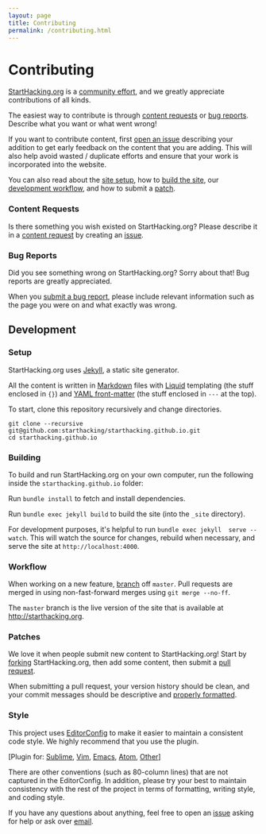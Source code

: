 ```yaml
---
layout: page
title: Contributing
permalink: /contributing.html
---
```


# Contributing

[StartHacking.org][starthacking] is a [community effort][contributors], and we greatly
appreciate contributions of all kinds.

The easiest way to contribute is through [content requests](#content-requests) or
[bug reports](#bug-reports). Describe what you want or what went wrong!

If you want to contribute content, first [open an issue][issue] describing
your addition to get early feedback on the content that you are adding.
This will also help avoid wasted / duplicate efforts and ensure that
your work is incorporated into the website.

You can also read about the [site setup](#setup), how to [build the
site](#building), our [development workflow](#development-workflow),
and how to submit a [patch](#patches).

### Content Requests

Is there something you wish existed on StartHacking.org?
Please describe it in a [content request][issue] by creating an
[issue](issue-guide).

### Bug Reports

Did you see something wrong on StartHacking.org? Sorry about that! Bug reports
are greatly appreciated.

When you [submit a bug report][issue], please include relevant information such
as the page you were on and what exactly was wrong.

## Development

### Setup

StartHacking.org uses [Jekyll][jekyll], a static site generator.

All the content is written in [Markdown][markdown] files with [Liquid][liquid] templating (the stuff enclosed in `{}`) and [YAML front-matter][yaml] (the stuff enclosed in `---` at the top).

To start, clone this repository recursively and change directories.

~~~
git clone --recursive git@github.com:starthacking/starthacking.github.io.git
cd starthacking.github.io
~~~

### Building

To build and run StartHacking.org on your own computer, run the following inside the `starthacking.github.io` folder:

Run `bundle install` to fetch and install dependencies.

Run `bundle exec jekyll build` to build the site (into the `_site` directory).

For development purposes, it's helpful to run `bundle exec jekyll 
serve --watch`. This will watch the source for changes, rebuild when necessary,
and serve the site at `http://localhost:4000`.

### Workflow

When working on a new feature, [branch][help-branch] off `master`. Pull
requests are merged in using non-fast-forward merges using `git merge --no-ff`.

The `master` branch is the live version of the site that is available at
http://starthacking.org.

### Patches

We love it when people submit new content to StartHacking.org! Start by
[forking][fork] StartHacking.org, then add some content, then submit a [pull
request][help-pr].

When submitting a pull request, your version history should be clean, and your
commit messages should be descriptive and [properly
formatted][commit-message-formatting].

### Style

This project uses [EditorConfig][editorconfig] to make it easier to maintain a
consistent code style. We highly recommend that you use the plugin.

[Plugin for: [Sublime][ec-sublime], [Vim][ec-vim], [Emacs][ec-emacs], [Atom][ec-atom], 
[Other][editorconfig]]

There are other conventions (such as 80-column lines) that are not captured in the EditorConfig.
In addition, please try your best to maintain consistency with the rest of the
project in terms of formatting, writing style, and coding style.

If you have any questions about anything, feel free to open an [issue][issue] asking for
help or ask over [email][email].

[issue]: https://github.com/starthacking/starthacking.github.io/issues
[fork]: https://github.com/starthacking/starthacking.github.io/fork
[editorconfig]: http://editorconfig.org/
[commit-message-formatting]: http://tbaggery.com/2008/04/19/a-note-about-git-commit-messages.html
[email]: mailto:team@hackmit.org
[jekyll]: http://jekyllrb.com/
[contributors]: README.md#contributors
[starthacking]: http://starthacking.org
[issue-guide]: https://guides.github.com/features/issues/
[markdown]: https://guides.github.com/features/mastering-markdown/
[liquid]: https://shopify.github.io/liquid/basics/introduction/
[yaml]: https://jekyllrb.com/docs/frontmatter/
[help-pr]: https://help.github.com/articles/using-pull-requests/
[help-branch]: https://git-scm.com/book/en/v2/Git-Branching-Branches-in-a-Nutshell
[ec-sublime]: https://github.com/sindresorhus/editorconfig-sublime#readme
[ec-vim]: https://github.com/editorconfig/editorconfig-vim#readme
[ec-emacs]: https://github.com/editorconfig/editorconfig-emacs#readme
[ec-atom]: https://github.com/sindresorhus/atom-editorconfig#readme

<!--
A good chunk of this guide came from Dotbot's contributing guide:
https://github.com/anishathalye/dotbot/blob/master/CONTRIBUTING.md
-->
